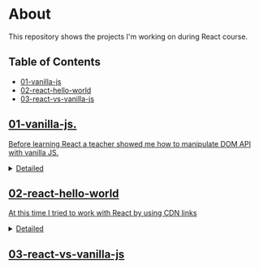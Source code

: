 <h1>About</h1>
This repository shows the projects I'm working on during React course.

<h2>Table of Contents</h2>
<ul>
   <li><a href="#01-vanilla-js">01-vanilla-js</li>
   <li><a href="#02-react-hello-world">02-react-hello-world</li>
   <li><a href="#03-react-vs-vanilla-js">03-react-vs-vanilla-js</li>
</ul>

<div>
   <h2>01-vanilla-js.</h2>
   <p>Before learning React a teacher showed me how to manipulate DOM API with vanilla JS.</p>
   <details>
      <summary>
         <span>Detailed</span>
      </summary>
      <ul>
         <li>we created a simple index.html document</li>
         <li>added a base html murkup</li>
         <li>added some JS</li>
         <li>added some CSS</li>
      </ul>
   </details>   
</div>

<div>
   <h2>02-react-hello-world</h2>
   <p>At this time I tried to work with React by using CDN links</p>
   <details>
      <summary>
         <span>Detailed</span>
      </summary>
      <ul>
         <li>we created a simple index.html document</li>
         <li>added CDN links to React and ReactDOM</li>
         <li>created one React component and rendered it to a web page</li>
      </ul>
   </details>   
</div>

<div>
   <h2>03-react-vs-vanilla-js</h2>
</div>
